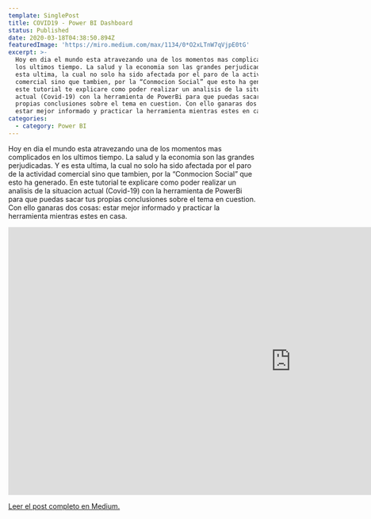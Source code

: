 ```yaml
---
template: SinglePost
title: COVID19 - Power BI Dashboard
status: Published
date: 2020-03-18T04:38:50.894Z
featuredImage: 'https://miro.medium.com/max/1134/0*O2xLTnW7qVjpE0tG'
excerpt: >-
  Hoy en dia el mundo esta atravezando una de los momentos mas complicados en
  los ultimos tiempo. La salud y la economia son las grandes perjudicadas. Y es
  esta ultima, la cual no solo ha sido afectada por el paro de la actividad
  comercial sino que tambien, por la “Conmocion Social” que esto ha generado. En
  este tutorial te explicare como poder realizar un analisis de la situacion
  actual (Covid-19) con la herramienta de PowerBi para que puedas sacar tus
  propias conclusiones sobre el tema en cuestion. Con ello ganaras dos cosas:
  estar mejor informado y practicar la herramienta mientras estes en casa.
categories:
  - category: Power BI
---
```

Hoy en dia el mundo esta atravezando una de los momentos mas complicados en los ultimos tiempo. La salud y la economia son las grandes perjudicadas. Y es esta ultima, la cual no solo ha sido afectada por el paro de la actividad comercial sino que tambien, por la “Conmocion Social” que esto ha generado. En este tutorial te explicare como poder realizar un analisis de la situacion actual (Covid-19) con la herramienta de PowerBi para que puedas sacar tus propias conclusiones sobre el tema en cuestion. Con ello ganaras dos cosas: estar mejor informado y practicar la herramienta mientras estes en casa.

<iframe width="1140" height="541.25" src="https://app.powerbi.com/reportEmbed?reportId=b3849d02-54f1-464b-a15a-f9c400979f6a&autoAuth=true&ctid=3c432bd1-6d7b-4b66-a0dc-4171747db0ca&config=eyJjbHVzdGVyVXJsIjoiaHR0cHM6Ly93YWJpLXBhYXMtMS1zY3VzLXJlZGlyZWN0LmFuYWx5c2lzLndpbmRvd3MubmV0LyJ9" frameborder="0" allowFullScreen="true"></iframe>

[Leer el post completo en Medium.](https://medium.com/@thianlopezz/react-coronavirus-map-8c0c90a3a5a8)
